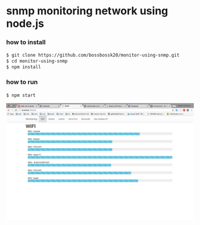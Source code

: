 # snmp monitoring network using node.js
### how to install
```
$ git clone https://github.com/bossbossk20/monitor-using-snmp.git
$ cd monitor-using-snmp
$ npm install

```
### how to run
```
$ npm start
```

![ screenshot](screen.png)
